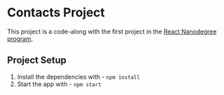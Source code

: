 # Contacts Project

This project is a code-along with the first project in the [React Nanodegree program](https://www.udacity.com/course/react-nanodegree--nd019).

## Project Setup

1. Install the dependencies with - `npm install`
2. Start the app with - `npm start`
